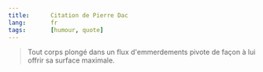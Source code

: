 ```yaml
---
title:      Citation de Pierre Dac
lang:       fr
tags:       [humour, quote]
---
```


> Tout corps plongé dans un flux d'emmerdements pivote de façon à lui offrir sa surface maximale.
